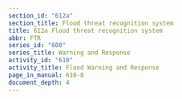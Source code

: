 ```yaml
---
section_id: "612a"
section_title: Flood threat recognition system
title: 612a Flood threat recognition system
abbr: FTR
series_id: "600"
series_title: Warning and Response
activity_id: "610"
activity_title: Flood Warning and Response
page_in_manual: 610-8
document_depth: 4
---
```

